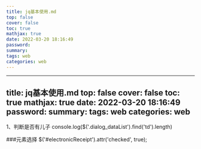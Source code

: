 ```yaml
---
title: jq基本使用.md
top: false
cover: false
toc: true
mathjax: true
date: 2022-03-20 18:16:49
password:
summary:
tags: web
categories: web
---
```

---
title: jq基本使用.md
top: false
cover: false
toc: true
mathjax: true
date: 2022-03-20 18:16:49
password:
summary:
tags: web
categories: web
---
1、判断是否有儿子
console.log($('.dialog_dataList').find('td').length)



###元素选择
$('#electronicReceipt').attr('checked', true);

